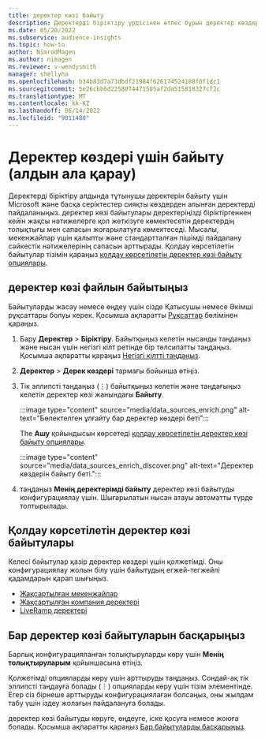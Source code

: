 ```yaml
---
title: деректер көзі байыту
description: Деректерді біріктіру үрдісінен өтпес бұрын деректер көздерін байытыңыз.
ms.date: 05/20/2022
ms.subservice: audience-insights
ms.topic: how-to
author: NimrodMagen
ms.author: nimagen
ms.reviewer: v-wendysmith
manager: shellyha
ms.openlocfilehash: b34b83d7a73dbdf21984f626174524188f0f1dc1
ms.sourcegitcommit: 5e26cbb6d2258074471505af2da515818327cf2c
ms.translationtype: MT
ms.contentlocale: kk-KZ
ms.lasthandoff: 06/14/2022
ms.locfileid: "9011480"
---
```

# <a name="enrichment-for-data-sources-preview"></a>Деректер көздері үшін байыту (алдын ала қарау)

Деректерді біріктіру алдында тұтынушы деректерін байыту үшін Microsoft және басқа серіктестер сияқты көздерден алынған деректерді пайдаланыңыз. деректер көзі байытулары деректеріңізді біріктіргеннен кейін жақсы нәтижелерге қол жеткізуге көмектесетін деректердің толықтығы мен сапасын жоғарылатуға көмектеседі. Мысалы, мекенжайлар үшін қалыпты және стандартталған пішімді пайдалану сәйкестік нәтижелерінің сапасын арттырады. Қолдау көрсетілетін байытулар тізімін қараңыз [қолдау көрсетілетін деректер көзі байыту опциялары](#supported-data-source-enrichments).

## <a name="enrich-a-data-source"></a>деректер көзі файлын байытыңыз

Байытуларды жасау немесе өңдеу үшін сізде Қатысушы немесе Әкімші рұқсаттары болуы керек. Қосымша ақпаратты [Рұқсаттар](permissions.md) бөлімінен қараңыз.  

1. Бару **Деректер** > **Біріктіру**. Байытқыңыз келетін нысанды таңдаңыз және нысан үшін негізгі кілт ретінде бір төлсипатты таңдаңыз. Қосымша ақпаратты қараңыз [Негізгі кілтті таңдаңыз](map-entities.md#select-primary-key-and-semantic-type-for-attributes).

1. **Деректер** > **Дерек көздері** тармағы бойынша өтіңіз.

1. Тік эллипсті таңдаңыз (&vellip;) байытқыңыз келетін және таңдағыңыз келетін деректер көзі жанындағы **Байыту**.

   :::image type="content" source="media/data_sources_enrich.png" alt-text="Бөлектелген ұлғайту бар деректер көздері беті":::

   The **Ашу** қойындысын көрсетеді [қолдау көрсетілетін деректер көзі байыту опциялары](#supported-data-source-enrichments).

   :::image type="content" source="media/data_sources_enrich_discover.png" alt-text="Деректер көздерін байыту беті.":::

1. таңдаңыз **Менің деректерімді байыту** деректер көзі байытуды конфигурациялау үшін. Шығарылатын нысан атауы автоматты түрде толтырылады.

## <a name="supported-data-source-enrichments"></a>Қолдау көрсетілетін деректер көзі байытулары

Келесі байытулар қазір деректер көздері үшін қолжетімді. Оны конфигурациялау жолын білу үшін байытудың егжей-тегжейлі қадамдарын қарап шығыңыз.

- [Жақсартылған мекенжайлар](enrichment-enhanced-addresses.md)
- [Жақсартылған компания деректері](enrichment-enhanced-company-data.md)
- [LiveRamp деректері](enrichment-liveramp.md)

## <a name="manage-existing-data-source-enrichments"></a>Бар деректер көзі байытуларын басқарыңыз

Барлық конфигурацияланған толықтыруларды көру үшін **Менің толықтыруларым** қойыншасына өтіңіз.

Қолжетімді опцияларды көру үшін арттыруды таңдаңыз. Сондай-ақ тік эллипсті таңдауға болады (&vellip;) опцияларды көру үшін тізім элементінде. Егер сіз бірнеше арттыруды конфигурациялаған болсаңыз, оны жылдам табу үшін іздеу жолағын пайдалануға болады.

деректер көзі байытуды көруге, өңдеуге, іске қосуға немесе жоюға болады. Қосымша ақпаратты қараңыз [Бар байытуларды басқарыңыз](enrichment-hub.md).
